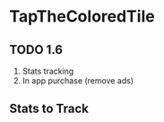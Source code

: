 TapTheColoredTile
=================




TODO 1.6
--------

1. Stats tracking
2. In app purchase (remove ads)





Stats to Track
--------------

